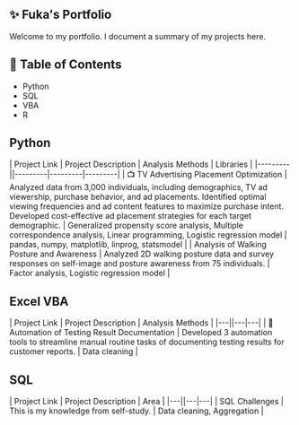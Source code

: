 ## ✨ Fuka's Portfolio
Welcome to my portfolio. I document a summary of my projects here.

## 📑 Table of Contents
- Python
- SQL
- VBA
- R

## Python

| Project Link | Project Description | Analysis Methods | Libraries |
|---------||---------|---------|---------|
| 📺 TV Advertising Placement Optimization | Analyzed data from 3,000 individuals, including demographics, TV ad viewership, purchase behavior, and ad placements. Identified optimal viewing frequencies and ad content features to maximize purchase intent. Developed cost-effective ad placement strategies for each target demographic. | Generalized propensity score analysis, Multiple correspondence analysis, Linear programming, Logistic regression model | pandas, numpy, matplotlib, linprog, statsmodel |
| Analysis of Walking Posture and Awareness | Analyzed 2D walking posture data and survey responses on self-image and posture awareness from 75 individuals. | Factor analysis, Logistic regression model |

## Excel VBA

| Project Link | Project Description | Analysis Methods |
|---||---|---|
| 📖 Automation of Testing Result Documentation | Developed 3 automation tools to streamline manual  routine tasks of documenting testing results for customer reports. | Data cleaning |

## SQL

| Project Link | Project Description | Area |
|---||---|---|
| SQL Challenges | This is my knowledge from self-study. | Data cleaning, Aggregation |


